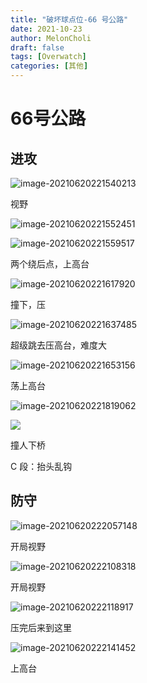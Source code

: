 ```yaml
---
title: "破坏球点位-66 号公路"
date: 2021-10-23
author: MelonCholi
draft: false
tags: [Overwatch]
categories: [其他]
---
```


# 66号公路

## 进攻

![image-20210620221540213](https://markdown-1303167219.cos.ap-shanghai.myqcloud.com/image-20210620221540213.png)

视野

![image-20210620221552451](https://markdown-1303167219.cos.ap-shanghai.myqcloud.com/image-20210620221552451.png)

![image-20210620221559517](https://markdown-1303167219.cos.ap-shanghai.myqcloud.com/image-20210620221559517.png)

两个绕后点，上高台

![image-20210620221617920](https://markdown-1303167219.cos.ap-shanghai.myqcloud.com/image-20210620221617920.png)

撞下，压

![image-20210620221637485](https://markdown-1303167219.cos.ap-shanghai.myqcloud.com/image-20210620221637485.png)

超级跳去压高台，难度大

![image-20210620221653156](https://markdown-1303167219.cos.ap-shanghai.myqcloud.com/image-20210620221653156.png)

荡上高台

![image-20210620221819062](https://markdown-1303167219.cos.ap-shanghai.myqcloud.com/image-20210620221819062.png)

![](https://markdown-1303167219.cos.ap-shanghai.myqcloud.com/image-20210620221819062.png)

撞人下桥



C 段：抬头乱钩

## 防守

![image-20210620222057148](https://markdown-1303167219.cos.ap-shanghai.myqcloud.com/image-20210620222057148.png)

开局视野

![image-20210620222108318](https://markdown-1303167219.cos.ap-shanghai.myqcloud.com/image-20210620222108318.png)

开局视野

![image-20210620222118917](https://markdown-1303167219.cos.ap-shanghai.myqcloud.com/image-20210620222118917.png)

压完后来到这里

![image-20210620222141452](https://markdown-1303167219.cos.ap-shanghai.myqcloud.com/image-20210620222141452.png)

上高台